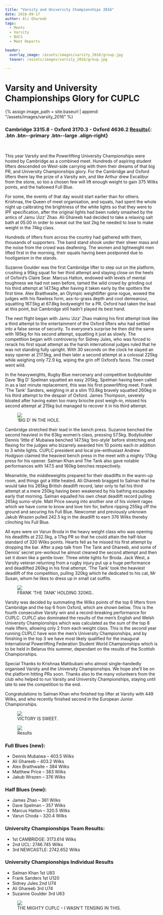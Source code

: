 ```yaml
---
title: "Varsity and University Championships 2016"
date: 2016-09-17
author: Ali Ghareeb
tags:
  - Meets
  - Varsity
  - BUCS
  - Meet Reports

header:
  overlay_image: /assets/images/varsity_2016/group.jpg
  teaser: /assets/images/varsity_2016/group.jpg

---
```

# Varsity and University Championships Glory for CUPLC

{% assign image_path = site.baseurl | append: "/assets/images/varsity_2016" %}

### Cambridge 3315.8 - Oxford 3170.3 - Oxford 4636.2 [Results]({{image_path}}/results.png){: .btn .btn--primary .btn--large .align-right}



&nbsp;

This year Varsity and the Powerlifting University Championships were hosted by Cambridge as a combined meet. Hundreds of aspiring student lifters descended on West-side carrying with them their dreams of that big PR, and University Championships glory. For the Cambridge and Oxford lifters there lay the prize of a Varsity win, and like Arthur drew Excalibur from the stone, so too a chosen few will lift enough weight to gain 375 Wilks points, and the hallowed Full Blue.

For some, the events of that day would start earlier than for others. Krishnaa, the Queen of meet organisation, and squats, had spent the whole night up calibrating the brightness of the white lights so that they were to IPF specification, after the original lights had been rudely smashed by the antics of Jamu ‘Jizz’ Zhao. Ali Ghareeb had decided to take a relaxing salt bath at 05.00 in order to sweat out the last 2kg he needed to lose to make weight in the 74kg class.

Hundreds of lifters from across the country had gathered with them, thousands of supporters. The band stand shook under their sheer mass and the noise from the crowd was deafening. The women and lightweight men lifted first in the morning, their squats having been postponed due to hooliganism in the stands.

Suzanne Goulder was the first Cambridge lifter to step out on the platform, crushing a 95kg squat for her third attempt and staying close on the heels of Oxford’s Claire Sear. Marcus Hatton, endowed with levels of mental toughness we had not seen before, tamed the wild crowd by grinding out his third attempt at 147.5kg after having it taken early by the spotters the first time. Alex Braithwaite, an Olympic weightlifter gone rogue, wowed the judges with his flawless form, ass-to-grass depth and cool demeanour, squatting 167.5kg at 67.8kg bodyweight for a PR. Oxford had taken the lead at this point, but Cambridge still hadn’t played its best hand.

The next flight began with Jamu ‘Jizz’ Zhao making his first attempt look like a third attempt to the entertainment of the Oxford lifters who had settled into a false sense of security. To everyone’s surprise he then did the same with 195kg for his second attempt, squatting it just as slowly. The competition began with controversy for Sidney Jules, who was forced to rerack his first squat attempt as the harsh international judges ruled that he was not standing fully upright. With 30 seconds on the clock he slayed an easy opener at 217.5kg, and then later a second attempt at a colossal 225kg while weighing only 72.9 kg, wiping the grin off Oxford’s faces. The crowd went wild.

In the heavyweights, Rugby Blue mercenary and competitive bodybuilder Dave ‘Big D’ Spelman squatted an easy 205kg, Spelman having been called in as a last minute replacement, this was his first powerlifting meet. Frank ‘The Tank’ Sanders, weighing in at a slim 113.8kg bravely squatted 260kg in his third attempt to the despair of Oxford. James Thompson, severely bloated after having eaten too many brioche post weigh-in, missed his second attempt at 215kg but managed to recover it in his third attempt.

<figure>
  <img src="{{ image_path }}/2.jpg">
  <figcaption>‘BIG D’ IN THE HOLE.</figcaption>
</figure>


Cambridge stretched their lead in the bench press. Suzanne benched the second heaviest in the 63kg women’s class, pressing 57.5kg. Bodybuilder Dennis ‘little d’ Mubaiwa benched 147.5kg ‘bro-style’ before stretching and flexing for the judges who bizarrely awarded him 10 points each in addition to 3 white lights. CUPLC president and local pie-enthusiast Andrew Hodgson claimed the heaviest bench press in the meet with a mighty 170kg press for his opener. Salman Khan and The Tank also gave notable performances with 147.5 and 160kg benches respectively.

Meanwhile, the middleweights prepared for their deadlifts in the warm-up room, and things got a little heated. Ali Ghareeb bragged to Salman that he would take his 265kg British deadlift record, later only to fail his third attempt at a mere 250kg having been weakened by his bathing escapades early that morning. Salman equalled his own cheat deadlift record pulling 265kg sumo-style. Matt Price swung into another one of his violent rages which we have come to know and love him for, before ripping 255kg off the ground and securing his Full Blue. Newcomer and previously unknown Jakub Wrazen pulled 242.5 kg in the deadlift to earn 376 Wilks thereby clinching his Full Blue.

All eyes were on Varun Broda in the heavy weight class who was opening his deadlifts at 232.5kg, a 17kg PR so that he could attain the half-blue standard of 320 Wilks points. Hearts fell as he missed his first attempt by dropping the bar. After a pep talk from The Tank and Ghareeb, and some of Dennis’ secret pre-workout he almost cleaned the second attempt and then set it down like a gentle lover. Three white lights for Broda. Jack West, a Varsity veteran returning from a rugby injury put up a huge performance and deadlifted 260kg in his final attempt. ‘The Tank’ took the heaviest deadlift of the competition, pulling 320kg which he dedicated to his cat, Mr Susan, whom he likes to dress up in small cat outfits.

<figure>
  <img src="{{ image_path }}/1.jpg">
  <figcaption>FRANK ‘THE TANK’ HOLDING 320KG..</figcaption>
</figure>

Varsity was decided by summating the Wilks points of the top 6 lifters from Cambridge and the top 6 from Oxford, which are shown below. This is the fourth consecutive Varsity win and a record-breaking performance for CUPLC. CUPLC also dominated the results of the men’s English and Welsh University Championships which was calculated as the sum of the top 8 male lifters, allowing only 2 from each weight class. This is the second year running CUPLC have won the men’s University Championships, and by finishing in the top 3 we have most likely qualified for the inaugural International Powerlifting Federation Student World Championships which is to be held in Belarus this summer, dependant on the results of the Scottish Championships.

Special Thanks to Krishnaa Mahbubani who almost single-handedly organised Varsity and the University Championships. We hope she’ll be on the platform hitting PRs soon. Thanks also to the many volunteers from the club who helped to run Varsity and University Championships, staying until late to see the competition to the end.

Congratulations to Salman Khan who finished top lifter at Varsity with 449 Wilks, and who recently finished second in the European Junior Championships.

<figure>
  <img src="{{ image_path }}/3.jpg">
  <figcaption>VICTORY IS SWEET.</figcaption>
</figure>

<figure>
  <img src="{{ image_path }}/results.png">
  <figcaption>Results</figcaption>
</figure>


### Full Blues (new):
* Dennis Mubaiwa – 403.5 Wilks
* Ali Ghareeb – 403.2 Wilks
* Alex Braithwaite – 384 Wilks
* Matthew Price – 383 Wilks
* Jakub Wrazen – 376 Wilks

### Half Blues (new):
* James Zhao – 361 Wilks
* Dave Spelman – 357 Wilks
* Marcus Hatton – 320.5 Wilks
* Varun Choda – 320.4 Wilks

### University Championships Team Results:
* 1st CAMBRIDGE: 3173.614 Wilks
* 2nd UCL: 2746.745 Wilks
* 3rd NEWCASTLE: 2742.652 Wilks

### University Championships Individual Results
* Salman Khan 1st U83
* Frank Sanders 1st U120
* Sidney Jules 2nd U74
* Ali Ghareeb 3rd U74
* Suzanne Goulder 3rd U63

<figure>
  <img src="{{ image_path }}/group.jpg">
  <figcaption>THE MIGHTY CUPLC – I WASN’T TENSING IN THIS.</figcaption>
</figure>
